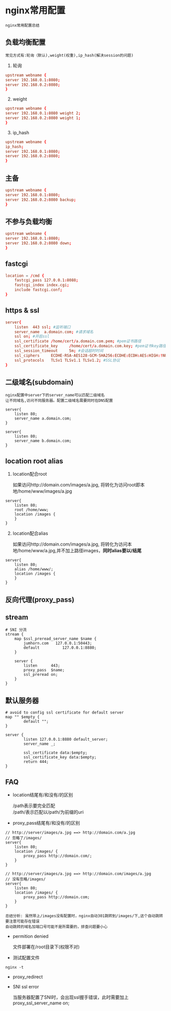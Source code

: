 # nginx常用配置

	nginx常用配置总结

## 负载均衡配置

	常见方式有:轮询（默认),weight(权重),ip_hash(解决session的问题)

1. 轮询
```conf
upstream webname {
server 192.168.0.1:8080;
server 192.168.0.2:8080;
}
```

2. weight
```conf
upstream webname {
server 192.168.0.1:8080 weight 2;
server 192.168.0.2:8080 weight 1;
}
```

3. ip_hash
```conf
upstream webname {
ip_hash;
server 192.168.0.1:8080;
server 192.168.0.2:8080;
}
```

## 主备
```conf
upstream webname {
server 192.168.0.1:8080;
server 192.168.0.2:8080 backup;
}
```

## 不参与负载均衡
```conf
upstream webname {
server 192.168.0.1:8080;
server 192.168.0.2:8080 down;
}
```

## fastcgi
```conf
location = /cmd {
	fastcgi_pass 127.0.0.1:8088;
	fastcgi_index index.cgi;
	include fastcgi.conf;
}
```

## https & ssl
```conf
server{
	listen  443 ssl; #监听端口
	server_name  a.domain.com; #请求域名
	ssl on; #开启ssl
	ssl_certificate /home/cert/a.domain.com.pem; #pem证书路径
	ssl_certificate_key     /home/cert/a.domain.com.key; #pem证书key路径
	ssl_session_timeout     5m; #会话超时时间
	ssl_ciphers     ECDHE-RSA-AES128-GCM-SHA256:ECDHE:ECDH:AES:HIGH:!NULL:!aNULL:!MD5:!ADH:!RC4; #加密算法
	ssl_protocols   TLSv1 TLSv1.1 TLSv1.2; #SSL协议
}
```

## 二级域名(subdomain)

	nginx配置中server下的server_name可以匹配二级域名
	让不同域名,访问不同服务器。配置二级域名需要同时在DNS配置
```config
server{
	listen 80;
	server_name a.domain.com;
}

server{
	listen 80;
	server_name b.domain.com;
}
```

## location root alias

1. location配合root

	如果访问http://domain.com/images/a.jpg,
	将转化为访问root即本地/home/www/images/a.jpg
```config
server{
	listen 80;
	root /home/www;
	location /images {
	}
}
```

2. location配合alias

	如果访问http://domain.com/images/a.jpg,
	将转化为访问本地/home/www/a.jpg,并不加上路径images，**同时alias要以/结尾**
```config
server{
	listen 80;
	alias /home/www/;
	location /images {
	}
}
```

## 反向代理(proxy_pass)

## stream
```config
# SNI 分流
stream {
	map $ssl_preread_server_name $name {
		jumhorn.com   127.0.0.1:50443;
		default          127.0.0.1:8880;
	}

	server {
		listen      443;
		proxy_pass  $name;
		ssl_preread on;
	}
}
```

## 默认服务器
```config
# avoid to config ssl certificate for default server
map "" $empty {
        default "";
}

server {
        listen 127.0.0.1:8880 default_server;
        server_name _;

        ssl_certificate data:$empty;
        ssl_certificate_key data:$empty;
        return 444;
}
```

## FAQ
* location结尾有/和没有/的区别

	/path表示要完全匹配 \
	/path/表示匹配以/path/为前缀的uri

* proxy_pass结尾有/和没有/的区别
```config
// http://server/images/a.jpg ==> http://domain.com/a.jpg
// 忽略了/images/
server{
	listen 80;
	location /images/ {
		proxy_pass http://domain.com/;
	}
}

// http://server/images/a.jpg ==> http://domain.com/images/a.jpg
// 没有忽略/images/
server{
	listen 80;
	location /images/ {
		proxy_pass http://domain.com;
	}
}
```
	总结分析: 虽然带上/images没有配置时，nginx自动301跳转到/images/下,这个自动跳转要注意可能存在错误
	自动跳转的域名加端口号可能不是所需要的，排查问题要小心

* permition denied

	文件部署在/root目录下(权限不对)

* 测试配置文件
```shell
nginx -t
```

* proxy_redirect
* SNI ssl error

 	当服务器配置了SNI时，会出现ssl握手错误，此时需要加上proxy_ssl_server_name on;

